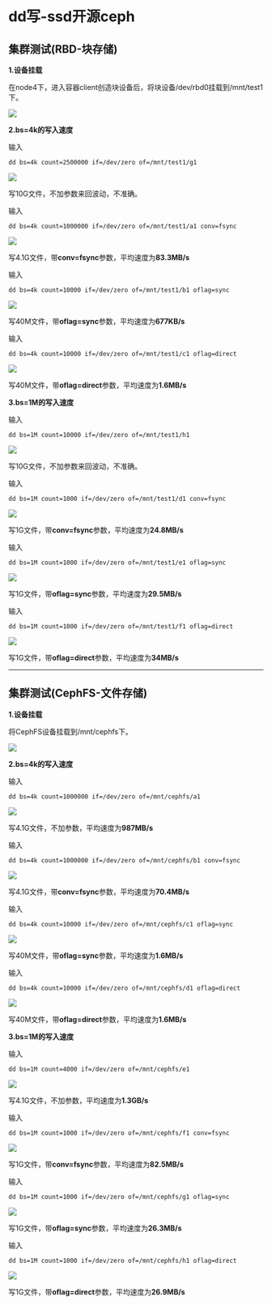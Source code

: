 # dd写-ssd开源ceph

## 集群测试(RBD-块存储)

**1.设备挂载**

在node4下，进入容器client创造块设备后，将块设备/dev/rbd0挂载到/mnt/test1下。

![](../../pictures/Ceph/dd写-ssd开源ceph/1.png)

**2.bs=4k的写入速度**

输入

    dd bs=4k count=2500000 if=/dev/zero of=/mnt/test1/g1

![](../../pictures/Ceph/dd写-ssd开源ceph/2.png)

写10G文件，不加参数来回波动，不准确。

输入

    dd bs=4k count=1000000 if=/dev/zero of=/mnt/test1/a1 conv=fsync
    
![](../../pictures/Ceph/dd写-ssd开源ceph/3.png)

写4.1G文件，带**conv=fsync**参数，平均速度为**83.3MB/s**

输入

    dd bs=4k count=10000 if=/dev/zero of=/mnt/test1/b1 oflag=sync
    
![](../../pictures/Ceph/dd写-ssd开源ceph/4.png)

写40M文件，带**oflag=sync**参数，平均速度为**677KB/s**

输入

    dd bs=4k count=10000 if=/dev/zero of=/mnt/test1/c1 oflag=direct
    
![](../../pictures/Ceph/dd写-ssd开源ceph/5.png)

写40M文件，带**oflag=direct**参数，平均速度为**1.6MB/s**

**3.bs=1M的写入速度**

输入

    dd bs=1M count=10000 if=/dev/zero of=/mnt/test1/h1
    
![](../../pictures/Ceph/dd写-ssd开源ceph/6.png)

写10G文件，不加参数来回波动，不准确。

输入

    dd bs=1M count=1000 if=/dev/zero of=/mnt/test1/d1 conv=fsync
    
![](../../pictures/Ceph/dd写-ssd开源ceph/7.png)

写1G文件，带**conv=fsync**参数，平均速度为**24.8MB/s**

输入

    dd bs=1M count=1000 if=/dev/zero of=/mnt/test1/e1 oflag=sync
    
![](../../pictures/Ceph/dd写-ssd开源ceph/8.png)

写1G文件，带**oflag=sync**参数，平均速度为**29.5MB/s**

输入

    dd bs=1M count=1000 if=/dev/zero of=/mnt/test1/f1 oflag=direct
    
![](../../pictures/Ceph/dd写-ssd开源ceph/9.png)

写1G文件，带**oflag=direct**参数，平均速度为**34MB/s**

---

## 集群测试(CephFS-文件存储)

**1.设备挂载**

将CephFS设备挂载到/mnt/cephfs下。

![](../../pictures/Ceph/dd写-ssd开源ceph/10.png)

**2.bs=4k的写入速度**

输入

    dd bs=4k count=1000000 if=/dev/zero of=/mnt/cephfs/a1

![](../../pictures/Ceph/dd写-ssd开源ceph/11.png)

写4.1G文件，不加参数，平均速度为**987MB/s**

输入

    dd bs=4k count=1000000 if=/dev/zero of=/mnt/cephfs/b1 conv=fsync
    
![](../../pictures/Ceph/dd写-ssd开源ceph/12.png)

写4.1G文件，带**conv=fsync**参数，平均速度为**70.4MB/s**

输入

    dd bs=4k count=10000 if=/dev/zero of=/mnt/cephfs/c1 oflag=sync
    
![](../../pictures/Ceph/dd写-ssd开源ceph/13.png)

写40M文件，带**oflag=sync**参数，平均速度为**1.6MB/s**

输入

    dd bs=4k count=10000 if=/dev/zero of=/mnt/cephfs/d1 oflag=direct
    
![](../../pictures/Ceph/dd写-ssd开源ceph/14.png)

写40M文件，带**oflag=direct**参数，平均速度为**1.6MB/s**

**3.bs=1M的写入速度**

输入

    dd bs=1M count=4000 if=/dev/zero of=/mnt/cephfs/e1
    
![](../../pictures/Ceph/dd写-ssd开源ceph/15.png)

写4.1G文件，不加参数，平均速度为**1.3GB/s**

输入

    dd bs=1M count=1000 if=/dev/zero of=/mnt/cephfs/f1 conv=fsync
    
![](../../pictures/Ceph/dd写-ssd开源ceph/16.png)

写1G文件，带**conv=fsync**参数，平均速度为**82.5MB/s**

输入

    dd bs=1M count=1000 if=/dev/zero of=/mnt/cephfs/g1 oflag=sync
    
![](../../pictures/Ceph/dd写-ssd开源ceph/17.png)

写1G文件，带**oflag=sync**参数，平均速度为**26.3MB/s**

输入

    dd bs=1M count=1000 if=/dev/zero of=/mnt/cephfs/h1 oflag=direct
    
![](../../pictures/Ceph/dd写-ssd开源ceph/18.png)

写1G文件，带**oflag=direct**参数，平均速度为**26.9MB/s**
